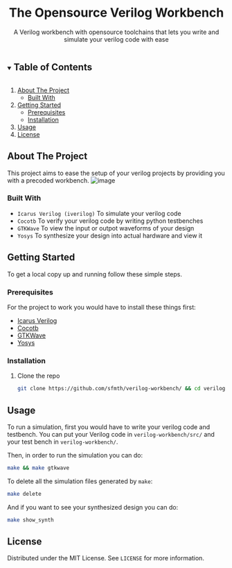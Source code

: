 <!--
*** Thanks for checking out the Best-README-Template. If you have a suggestion
*** that would make this better, please fork the repo and create a pull request
*** or simply open an issue with the tag "enhancement".
*** Thanks again! Now go create something AMAZING! :D
***
***
***
*** To avoid retyping too much info. Do a search and replace for the following:
*** github_username, repo_name, twitter_handle, email, project_title, project_description
-->



<!-- PROJECT SHIELDS -->
<!--
*** I'm using markdown "reference style" links for readability.
*** Reference links are enclosed in brackets [ ] instead of parentheses ( ).
*** See the bottom of this document for the declaration of the reference variables
*** for contributors-url, forks-url, etc. This is an optional, concise syntax you may use.
*** https://www.markdownguide.org/basic-syntax/#reference-style-links
-->

<!-- PROJECT LOGO -->
  <h1 align="center">The Opensource Verilog Workbench</h1>

  <p align="center">
    A Verilog workbench with opensource toolchains that lets you write and simulate your verilog code with ease
</p>



<!-- TABLE OF CONTENTS -->
<details open="open">
  <summary><h2 style="display: inline-block">Table of Contents</h2></summary>
  <ol>
    <li>
      <a href="#about-the-project">About The Project</a>
      <ul>
        <li><a href="#built-with">Built With</a></li>
      </ul>
    </li>
    <li>
      <a href="#getting-started">Getting Started</a>
      <ul>
        <li><a href="#prerequisites">Prerequisites</a></li>
        <li><a href="#installation">Installation</a></li>
      </ul>
    </li>
    <li><a href="#usage">Usage</a></li>
    <li><a href="#license">License</a></li>
  </ol>
</details>



<!-- ABOUT THE PROJECT -->
## About The Project
This project aims to ease the setup of your verilog projects by providing you with a precoded workbench.
![image](https://user-images.githubusercontent.com/23662796/178709130-ad64a100-0d17-45ab-8561-e9ab9b15baac.png)

### Built With

* `Icarus Verilog (iverilog)` To simulate your verilog code
* `Cocotb` To verify your verilog code by writing python testbenches
* `GTKWave` To view the input or outpot waveforms of your design 
* `Yosys` To synthesize your design into actual hardware and view it



<!-- GETTING STARTED -->
## Getting Started

To get a local copy up and running follow these simple steps.

### Prerequisites

For the project to work you would have to install these things first:

* [Icarus Verilog](https://steveicarus.github.io/iverilog/usage/installation.html)
* [Cocotb](https://docs.cocotb.org/en/stable/install.html)
* [GTKWave](http://gtkwave.sourceforge.net/)
* [Yosys](https://yosyshq.net/yosys/download.html)

### Installation

1. Clone the repo
   ```sh
   git clone https://github.com/sfmth/verilog-workbench/ && cd verilog-workbench
   ```




<!-- USAGE EXAMPLES -->
## Usage
To run a simulation, first you would have to write your verilog code and testbench. You can put your Verilog code in `verilog-workbench/src/` and your test bench in `verilog-workbench/`.

Then, in order to run the simulation you can do:
```sh
make && make gtkwave
```

To delete all the simulation files generated by `make`:
```sh
make delete
```
And if you want to see your synthesized design you can do:
```sh
make show_synth
```


<!-- LICENSE -->
## License

Distributed under the MIT License. See `LICENSE` for more information.





